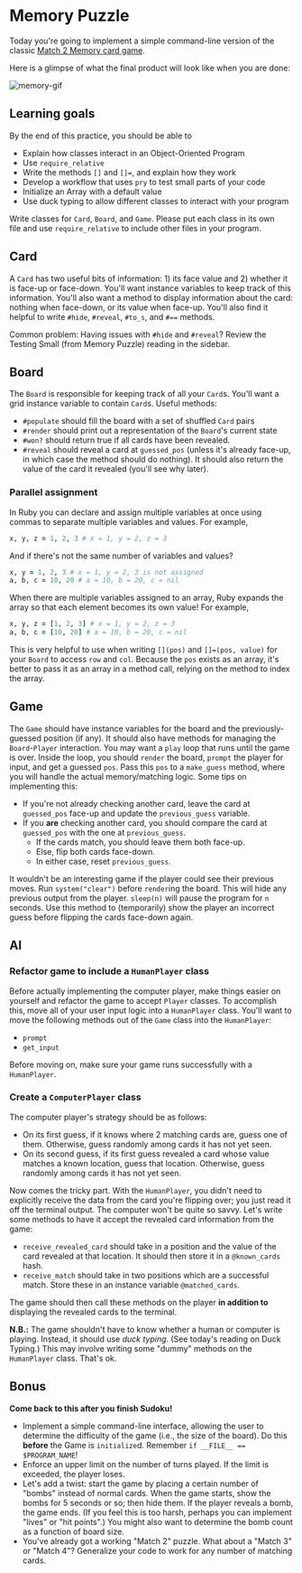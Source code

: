 # Memory Puzzle

Today you're going to implement a simple command-line version of the classic
[Match 2 Memory card game][match-memory].

Here is a glimpse of what the final product will look like when you are done:

![memory-gif][memory-gif]

[match-memory]: http://mypuzzle.org/find-the-pair
[memory-gif]: https://assets.aaonline.io/fullstack/ruby/projects/memory/memory.gif

## Learning goals

By the end of this practice, you should be able to

- Explain how classes interact in an Object-Oriented Program
- Use `require_relative`
- Write the methods `[]` and `[]=`, and explain how they work
- Develop a workflow that uses `pry` to test small parts of your code
- Initialize an Array with a default value
- Use duck typing to allow different classes to interact with your program

Write classes for `Card`, `Board`, and `Game`. Please put each class in its own  
file and use `require_relative` to include other files in your program.

## Card

A `Card` has two useful bits of information: 1) its face value and 2) whether it
is face-up or face-down. You'll want instance variables to keep track of this
information. You'll also want a method to display information about the card:
nothing when face-down, or its value when face-up. You'll also find it helpful
to write `#hide`, `#reveal`, `#to_s`, and `#==` methods.

Common problem: Having issues with `#hide` and `#reveal`? Review the Testing
Small (from Memory Puzzle) reading in the sidebar.

## Board

The `Board` is responsible for keeping track of all your `Card`s. You'll want a
grid instance variable to contain `Card`s. Useful methods:

- `#populate` should fill the board with a set of shuffled `Card` pairs
- `#render` should print out a representation of the `Board`'s current state
- `#won?` should return true if all cards have been revealed.
- `#reveal` should reveal a card at `guessed_pos` (unless it's already
  face-up, in which case the method should do nothing). It should also return
  the value of the card it revealed (you'll see why later).

### Parallel assignment

In Ruby you can declare and assign multiple variables at once using commas to
separate multiple variables and values. For example,

```rb
x, y, z = 1, 2, 3 # x = 1, y = 2, z = 3
```

And if there's not the same number of variables and values?

```rb
x, y = 1, 2, 3 # x = 1, y = 2, 3 is not assigned
a, b, c = 10, 20 # a = 10, b = 20, c = nil
```

When there are multiple variables assigned to an array, Ruby expands the array
so that each element becomes its own value! For example,

```rb
x, y, z = [1, 2, 3] # x = 1, y = 2, z = 3
a, b, c = [10, 20] # a = 10, b = 20, c = nil
```

This is very helpful to use when writing `[](pos)` and `[]=(pos, value)` for
your `Board` to access `row` and `col`. Because the `pos` exists as an array,
it's better to pass it as an array in a method call, relying on the method to
index the array.

## Game

The `Game` should have instance variables for the board and the
previously-guessed position (if any). It should also have methods for managing
the `Board`-`Player` interaction. You may want a `play` loop that runs until the
game is over. Inside the loop, you should `render` the board, `prompt` the
player for input, and get a guessed `pos`. Pass this `pos` to a `make_guess`
method, where you will handle the actual memory/matching logic. Some tips on
implementing this:

- If you're not already checking another card, leave the card at `guessed_pos`
  face-up and update the `previous_guess` variable.
- If you **are** checking another card, you should compare the card at
  `guessed_pos` with the one at `previous_guess`.
  - If the cards match, you should leave them both face-up.
  - Else, flip both cards face-down.
  - In either case, reset `previous_guess`.

It wouldn't be an interesting game if the player could see their previous moves.
Run `system("clear")` before `render`ing the board. This will hide any previous
output from the player. `sleep(n)` will pause the program for `n` seconds. Use
this method to (temporarily) show the player an incorrect guess before flipping
the cards face-down again.

## AI

### Refactor game to include a `HumanPlayer` class

Before actually implementing the computer player, make things easier on yourself
and refactor the game to accept `Player` classes. To accomplish this, move all
of your user input logic into a `HumanPlayer` class. You'll want to move the
following methods out of the `Game` class into the `HumanPlayer`:

- `prompt`
- `get_input`

Before moving on, make sure your game runs successfully with a `HumanPlayer`.

### Create a `ComputerPlayer` class

The computer player's strategy should be as follows:

- On its first guess, if it knows where 2 matching cards are, guess one of them.
  Otherwise, guess randomly among cards it has not yet seen.
- On its second guess, if its first guess revealed a card whose value matches a
  known location, guess that location. Otherwise, guess randomly among cards it
  has not yet seen.

Now comes the tricky part. With the `HumanPlayer`, you didn't need to explicitly
receive the data from the card you're flipping over; you just read it off the
terminal output. The computer won't be quite so savvy. Let's write some methods
to have it accept the revealed card information from the game:

- `receive_revealed_card` should take in a position and the value of the card
  revealed at that location. It should then store it in a `@known_cards` hash.
- `receive_match` should take in two positions which are a successful match.
  Store these in an instance variable `@matched_cards`.

The game should then call these methods on the player **in addition to**
displaying the revealed cards to the terminal.

**N.B.:** The game shouldn't have to know whether a human or computer is
playing. Instead, it should use _duck typing_. (See today's reading on Duck
Typing.) This may involve writing some "dummy" methods on the `HumanPlayer`
class. That's ok.

## Bonus

**Come back to this after you finish Sudoku!**

- Implement a simple command-line interface, allowing the user to determine the
  difficulty of the game (i.e., the size of the board). Do this **before** the
  Game is `initialize`d. Remember `if __FILE__ == $PROGRAM_NAME`!
- Enforce an upper limit on the number of turns played. If the limit is
  exceeded, the player loses.
- Let's add a twist: start the game by placing a certain number of "bombs"
  instead of normal cards. When the game starts, show the bombs for 5 seconds or
  so; then hide them. If the player reveals a bomb, the game ends. (If you feel
  this is too harsh, perhaps you can implement "lives" or "hit points".) You
  might also want to determine the bomb count as a function of board size.
- You've already got a working "Match 2" puzzle. What about a "Match 3" or
  "Match 4"? Generalize your code to work for any number of matching cards.